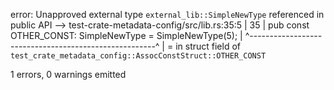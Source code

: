 error: Unapproved external type `external_lib::SimpleNewType` referenced in public API
  --> test-crate-metadata-config/src/lib.rs:35:5
   |
35 |     pub const OTHER_CONST: SimpleNewType = SimpleNewType(5);
   |     ^------------------------------------------------------^
   |
   = in struct field of `test_crate_metadata_config::AssocConstStruct::OTHER_CONST`

1 errors, 0 warnings emitted
